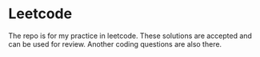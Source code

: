 # Leetcode
The repo is for my practice in leetcode. These solutions are accepted and can be used for review. 
Another coding questions are also there.

